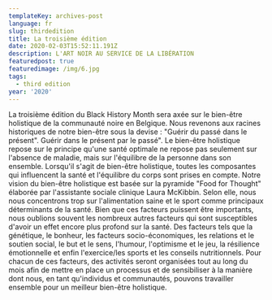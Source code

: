 ```yaml
---
templateKey: archives-post
language: fr
slug: thirdedition
title: La troisième édition
date: 2020-02-03T15:52:11.191Z
description: L'ART NOIR AU SERVICE DE LA LIBÉRATION
featuredpost: true
featuredimage: /img/6.jpg
tags:
  - third edition
year: '2020'
---
```

La troisième édition du Black History Month sera axée sur le bien-être holistique de la communauté noire en Belgique. Nous revenons aux racines historiques de notre bien-être sous la devise : "Guérir du passé dans le présent". Guérir dans le présent par le passé". Le bien-être holistique repose sur le principe qu'une santé optimale ne repose pas seulement sur l'absence de maladie, mais sur l'équilibre de la personne dans son ensemble. Lorsqu'il s'agit de bien-être holistique, toutes les composantes qui influencent la santé et l'équilibre du corps sont prises en compte. Notre vision du bien-être holistique est basée sur la pyramide "Food for Thought" élaborée par l'assistante sociale clinique Laura McKibbin. Selon elle, nous nous concentrons trop sur l'alimentation saine et le sport comme principaux déterminants de la santé. Bien que ces facteurs puissent être importants, nous oublions souvent les nombreux autres facteurs qui sont susceptibles d'avoir un effet encore plus profond sur la santé. Des facteurs tels que la génétique, le bonheur, les facteurs socio-économiques, les relations et le soutien social, le but et le sens, l'humour, l'optimisme et le jeu, la résilience émotionnelle et enfin l'exercice/les sports et les conseils nutritionnels. Pour chacun de ces facteurs, des activités seront organisées tout au long du mois afin de mettre en place un processus et de sensibiliser à la manière dont nous, en tant qu'individus et communautés, pouvons travailler ensemble pour un meilleur bien-être holistique.
